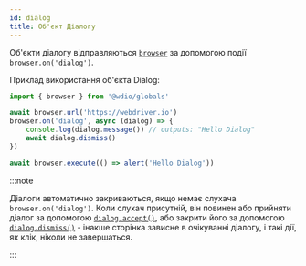 ```yaml
---
id: dialog
title: Об'єкт Діалогу
---
```


Об'єкти діалогу відправляються [`browser`](/docs/api/browser) за допомогою події `browser.on('dialog')`.

Приклад використання об'єкта Dialog:

```ts
import { browser } from '@wdio/globals'

await browser.url('https://webdriver.io')
browser.on('dialog', async (dialog) => {
    console.log(dialog.message()) // outputs: "Hello Dialog"
    await dialog.dismiss()
})

await browser.execute(() => alert('Hello Dialog'))
```

:::note

Діалоги автоматично закриваються, якщо немає слухача `browser.on('dialog')`. Коли слухач присутній, він повинен або прийняти діалог за допомогою [`dialog.accept()`](/docs/api/dialog/accept), або закрити його за допомогою [`dialog.dismiss()`](/docs/api/dialog/dismiss) - інакше сторінка зависне в очікуванні діалогу, і такі дії, як клік, ніколи не завершаться.

:::